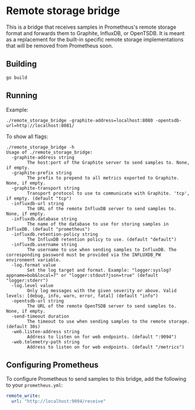 # Remote storage bridge

This is a bridge that receives samples in Prometheus's remote storage
format and forwards them to Graphite, InfluxDB, or OpenTSDB. It is meant
as a replacement for the built-in specific remote storage implementations
that will be removed from Prometheus soon.

## Building

```
go build
```

## Running

Example:

```
./remote_storage_bridge -graphite-address=localhost:8080 -opentsdb-url=http://localhost:8081/
```

To show all flags:

```
./remote_storage_bridge -h
Usage of ./remote_storage_bridge:
  -graphite-address string
    	The host:port of the Graphite server to send samples to. None, if empty.
  -graphite-prefix string
    	The prefix to prepend to all metrics exported to Graphite. None, if empty.
  -graphite-transport string
    	Transport protocol to use to communicate with Graphite. 'tcp', if empty. (default "tcp")
  -influxdb-url string
    	The URL of the remote InfluxDB server to send samples to. None, if empty.
  -influxdb.database string
    	The name of the database to use for storing samples in InfluxDB. (default "prometheus")
  -influxdb.retention-policy string
    	The InfluxDB retention policy to use. (default "default")
  -influxdb.username string
    	The username to use when sending samples to InfluxDB. The corresponding password must be provided via the INFLUXDB_PW environment variable.
  -log.format value
    	Set the log target and format. Example: "logger:syslog?appname=bob&local=7" or "logger:stdout?json=true" (default "logger:stderr")
  -log.level value
    	Only log messages with the given severity or above. Valid levels: [debug, info, warn, error, fatal] (default "info")
  -opentsdb-url string
    	The URL of the remote OpenTSDB server to send samples to. None, if empty.
  -send-timeout duration
    	The timeout to use when sending samples to the remote storage. (default 30s)
  -web.listen-address string
    	Address to listen on for web endpoints. (default ":9094")
  -web.telemetry-path string
    	Address to listen on for web endpoints. (default "/metrics")
```

## Configuring Prometheus

To configure Prometheus to send samples to this bridge, add the following to your `prometheus.yml`:

```yaml
remote_write:
  url: "http://localhost:9094/receive"
```